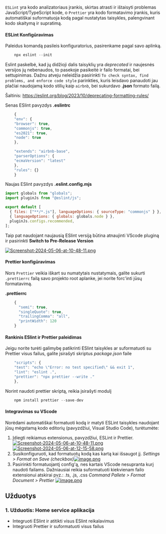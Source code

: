 `ESLint` yra kodo analizatoriaus įrankis, skirtas atrasti ir ištaisyti problemas JavaScript/TypeScript kode, o `Prettier` yra kodo formatavimo įrankis, kuris automatiškai suformatuoja kodą pagal nustatytas taisykles, palengvinant kodo skaitymą ir supratimą.

#### ESLint Konfigūravimas

Paleidus komandą pasileis konfiguratorius, pasirenkame pagal savo aplinką.

```js
	npx eslint --init
```

Eslint paskelbė, kad jų didžioji dalis taisyklių yra _deprecated_ ir naujesnės versijos jų nebenaudos, to pasekoje pasikeitė ir failo formatai, bei settupinimas. Dažnu atveju neleidžia pasirinkti `To check syntax, find problems, and enforce code style` parinkties, kuris leisdavo panaudoti jau plačiai naudojamą kodo stilių kaip `airbnb`, bei sukurdavo **.json** formato failą.

Šaltinis: https://eslint.org/blog/2023/10/deprecating-formatting-rules/

Senas ESlint pavyzdys
**.eslintrc**

```js
	{
	"env": {
	"browser": true,
	"commonjs": true,
	"es2021": true,
	"node": true
	},

	"extends": "airbnb-base",
	"parserOptions": {
	"ecmaVersion": "latest"
	},
	"rules": {}
	}
```

Naujas ESlint pavyzdys
**.eslint.config.mjs**

```js
import globals from "globals";
import pluginJs from "@eslint/js";

export default [
  { files: ["**/*.js"], languageOptions: { sourceType: "commonjs" } },
  { languageOptions: { globals: globals.node } },
  pluginJs.configs.recommended,
];
```

Taip pat naudojant naujausią ESlint versiją būtina atnaujinti VScode pluginą ir pasirinkti **Switch to Pre-Release Version**

[![Screenshot-2024-05-06-at-10-48-11.png](https://i.postimg.cc/76GNKhsx/Screenshot-2024-05-06-at-10-48-11.png)](https://postimg.cc/hznxjDRw)

#### Prettier konfigūravimas

Nors `Prettier` veikia iškart su numatytais nustatymais, galite sukurti `.prettierrc` failą savo projekto root aplanke, jei norite forc'inti jūsų formatavimą.

**.prettierrc**

```js
	{
	  "semi": true,
	  "singleQuote": true,
	  "trailingComma": "all",
	  "printWidth": 120
	}
```

#### Rankinis ESlint ir Prettier paleidimas

Jeigu norite turėti galimybę patikrinti ESlint taisykles ar suformatuoti su Prettier visus failus, galite įsirašyti skriptus _package.json_ faile

```js
	"scripts": {
	"test": "echo \"Error: no test specified\" && exit 1",
	"lint": "eslint .",
	"prettier": "npx prettier --write ."
	},
```

Norint naudoti prettier skriptą, reikia įsirašyti modulį

```js
    npm install prettier --save-dev
```

#### Integravimas su VScode

Norėdami automatiškai formatuoti kodą ir matyti ESLint taisykles naudojant jūsų mėgstamą kodo editorių (pavyzdžiui, Visual Studio Code), turėtumėte:

1.  Įdiegti reikiamus extensionus, pavyzdžiui, ESLint ir Prettier.
    [![Screenshot-2024-05-06-at-10-48-11.png](https://i.postimg.cc/76GNKhsx/Screenshot-2024-05-06-at-10-48-11.png)](https://postimg.cc/hznxjDRw)
    [![Screenshot-2024-05-06-at-12-15-58.png](https://i.postimg.cc/Mp5rZRxs/Screenshot-2024-05-06-at-12-15-58.png)](https://postimg.cc/0z6Cczzm)
2.  Susikonfiguruoti, kad formatuotų kodą kas kartą kai išsaugot jį. _Settings > Format on Save (checkbox)_[![image.png](https://i.postimg.cc/GpTBbWsq/image.png)](https://postimg.cc/8FDkHn46)
3.  Pasirinkti formatuojantį config'ą, nes kartais VScode nesupranta kurį naudoti failams. Dažniausiai reikia suformatuoti kiekvienam failo extensionui atskirai pvz.: .ts, .js, .css
    _Command Pallete > Format Document > Prettier_
    [![image.png](https://i.postimg.cc/dtcg6rB1/image.png)](https://postimg.cc/bdL6NG4c)

## Užduotys

### 1. Užduotis: Home service aplikacija

- Integruoti ESlint ir atitikti visus ESlint reikalavimus
- Integruoti Prettier ir suformatuoti visus failus
